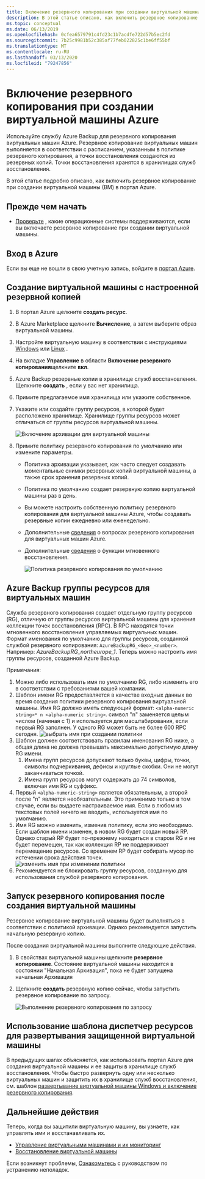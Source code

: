 ```yaml
---
title: Включение резервного копирования при создании виртуальной машины Azure
description: В этой статье описано, как включить резервное копирование при создании виртуальной машины Azure с Azure Backup.
ms.topic: conceptual
ms.date: 06/13/2019
ms.openlocfilehash: 0cfea6579791c4fd23c1b7acdfe722d57b5ec2fd
ms.sourcegitcommit: 7b25c9981b52c385af77feb022825c1be6ff55bf
ms.translationtype: MT
ms.contentlocale: ru-RU
ms.lasthandoff: 03/13/2020
ms.locfileid: "79247856"
---
```

# <a name="enable-backup-when-you-create-an-azure-vm"></a>Включение резервного копирования при создании виртуальной машины Azure

Используйте службу Azure Backup для резервного копирования виртуальных машин Azure. Резервное копирование виртуальных машин выполняется в соответствии с расписанием, указанным в политике резервного копирования, а точки восстановления создаются из резервных копий. Точки восстановления хранятся в хранилищах служб восстановления.

В этой статье подробно описано, как включить резервное копирование при создании виртуальной машины (ВМ) в портал Azure.  

## <a name="before-you-start"></a>Прежде чем начать

- [Проверьте](backup-support-matrix-iaas.md#supported-backup-actions) , какие операционные системы поддерживаются, если вы включаете резервное копирование при создании виртуальной машины.

## <a name="sign-in-to-azure"></a>Вход в Azure

Если вы еще не вошли в свою учетную запись, войдите в [портал Azure](https://portal.azure.com).

## <a name="create-a-vm-with-backup-configured"></a>Создание виртуальной машины с настроенной резервной копией

1. В портал Azure щелкните **создать ресурс**.

2. В Azure Marketplace щелкните **Вычисление**, а затем выберите образ виртуальной машины.

3. Настройте виртуальную машину в соответствии с инструкциями [Windows](https://docs.microsoft.com/azure/virtual-machines/windows/quick-create-portal) или [Linux](https://docs.microsoft.com/azure/virtual-machines/linux/quick-create-portal) .

4. На вкладке **Управление** в области **Включение резервного копирования**щелкните **вкл**.
5. Azure Backup резервные копии в хранилище служб восстановления. Щелкните **создать** , если у вас нет хранилища.
6. Примите предлагаемое имя хранилища или укажите собственное.
7. Укажите или создайте группу ресурсов, в которой будет расположено хранилище. Хранилище группы ресурсов может отличаться от группы ресурсов виртуальной машины.

    ![Включение архивации для виртуальной машины](./media/backup-during-vm-creation/enable-backup.png)

8. Примите политику резервного копирования по умолчанию или измените параметры.
    - Политика архивации указывает, как часто следует создавать моментальные снимки резервных копий виртуальной машины, а также срок хранения резервных копий.
    - Политика по умолчанию создает резервную копию виртуальной машины раз в день.
    - Вы можете настроить собственную политику резервного копирования для виртуальной машины Azure, чтобы создавать резервные копии ежедневно или еженедельно.
    - Дополнительные [сведения](backup-azure-vms-introduction.md#backup-and-restore-considerations) о вопросах резервного копирования для виртуальных машин Azure.
    - Дополнительные [сведения](backup-instant-restore-capability.md) о функции мгновенного восстановления.

      ![Политика резервного копирования по умолчанию](./media/backup-during-vm-creation/daily-policy.png)

## <a name="azure-backup-resource-group-for-virtual-machines"></a>Azure Backup группы ресурсов для виртуальных машин

Служба резервного копирования создает отдельную группу ресурсов (RG), отличную от группы ресурсов виртуальной машины для хранения коллекции точек восстановления (RPC). В RPC находятся точки мгновенного восстановления управляемых виртуальных машин. Формат именования по умолчанию для группы ресурсов, созданной службой резервного копирования: `AzureBackupRG_<Geo>_<number>`. Например: *AzureBackupRG_northeurope_1*. Теперь можно настроить имя группы ресурсов, созданной Azure Backup.

Примечания:

1. Можно либо использовать имя по умолчанию RG, либо изменить его в соответствии с требованиями вашей компании.
2. Шаблон имени RG предоставляется в качестве входных данных во время создания политики резервного копирования виртуальной машины. Имя RG должно иметь следующий формат: `<alpha-numeric string>* n <alpha-numeric string>`. символ "n" заменяется целым числом (начиная с 1) и используется для масштабирования, если первый RG заполнен. У одного RG может быть не более 600 RPC сегодня.
              ![выбрать имя при создании](./media/backup-during-vm-creation/create-policy.png) политики
3. Шаблон должен соответствовать правилам именования RG ниже, а общая длина не должна превышать максимально допустимую длину RG имени.
    1. Имена групп ресурсов допускают только буквы, цифры, точки, символы подчеркивания, дефисы и круглые скобки. Они не могут заканчиваться точкой.
    2. Имена групп ресурсов могут содержать до 74 символов, включая имя RG и суффикс.
4. Первый `<alpha-numeric-string>` является обязательным, а второй после "n" является необязательным. Это применимо только в том случае, если вы выдаете настраиваемое имя. Если в любом из текстовых полей ничего не вводить, используется имя по умолчанию.
5. Имя RG можно изменить, изменив политику, если это необходимо. Если шаблон имени изменен, в новом RG будет создан новый RP. Однако старый RP будет по-прежнему находиться в старом RG и не будет перемещен, так как коллекция RP не поддерживает перемещение ресурсов. Со временем RP будет собирать мусор по истечении срока действия точек.
![изменить имя при изменении политики](./media/backup-during-vm-creation/modify-policy.png)
6. Рекомендуется не блокировать группу ресурсов, созданную для использования службой резервного копирования.

## <a name="start-a-backup-after-creating-the-vm"></a>Запуск резервного копирования после создания виртуальной машины

Резервное копирование виртуальной машины будет выполняться в соответствии с политикой архивации. Однако рекомендуется запустить начальную резервную копию.

После создания виртуальной машины выполните следующие действия.

1. В свойствах виртуальной машины щелкните **резервное копирование**. Состояние виртуальной машины находится в состоянии "Начальная Архивация", пока не будет запущена начальная Архивация
2. Щелкните **создать** резервную копию сейчас, чтобы запустить резервное копирование по запросу.

    ![Выполнение резервного копирования по запросу](./media/backup-during-vm-creation/run-backup.png)

## <a name="use-a-resource-manager-template-to-deploy-a-protected-vm"></a>Использование шаблона диспетчер ресурсов для развертывания защищенной виртуальной машины

В предыдущих шагах объясняется, как использовать портал Azure для создания виртуальной машины и ее защиты в хранилище служб восстановления. Чтобы быстро развернуть одну или несколько виртуальных машин и защитить их в хранилище служб восстановления, см. шаблон [развертывание виртуальной машины Windows и включение резервного копирования](https://azure.microsoft.com/resources/templates/101-recovery-services-create-vm-and-configure-backup/).

## <a name="next-steps"></a>Дальнейшие действия

Теперь, когда вы защитили виртуальную машину, вы узнаете, как управлять ими и восстанавливать их.

- [Управление виртуальными машинами и их мониторинг](backup-azure-manage-vms.md)
- [Восстановление виртуальной машины](backup-azure-arm-restore-vms.md)

Если возникнут проблемы, [Ознакомьтесь](backup-azure-vms-troubleshoot.md) с руководством по устранению неполадок.
